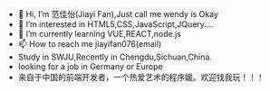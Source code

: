 - 👋 Hi, I’m 范佳怡(Jiayi Fan),Just call me wendy is Okay
- 👀 I’m interested in HTML5,CSS,JavaScript,JQuery....
- 🌱 I’m currently learning VUE,REACT,node.js
- 📫 How to reach me jiayifan076(email)
- Study in SWJU,Recently in Chengdu,Sichuan,China.
- looking for a job in Germany or Europe
-  来自于中国的前端开发者，一个热爱艺术的程序媛。欢迎找我玩！！！
